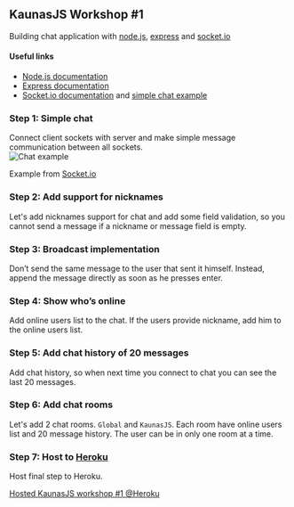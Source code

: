## KaunasJS Workshop #1

Building chat application with [node.js](https://nodejs.org/), [express](http://expressjs.com/) and [socket.io](http://socket.io/)

#### Useful links

* [Node.js documentation](https://nodejs.org/api/)
* [Express documentation](http://expressjs.com/4x/api.html)
* [Socket.io documentation](http://socket.io/docs/) and [simple chat example](http://socket.io/get-started/chat/)

### Step 1: Simple chat
Connect client sockets with server and make simple message communication between all sockets.  
![Chat example](./images/chat-example.gif)  

Example from [Socket.io](http://socket.io/get-started/chat/)  

### Step 2: Add support for nicknames
Let's add nicknames support for chat and add some field validation,
so you cannot send a message if a nickname or message field is empty.
### Step 3: Broadcast implementation
Don’t send the same message to the user that sent it himself. Instead, append the message directly as soon as he presses enter.
### Step 4: Show who’s online
Add online users list to the chat. If the users provide nickname, add him to the online users list.
### Step 5: Add chat history of 20 messages
Add chat history, so when next time you connect to chat you can see the last 20 messages.
### Step 6: Add chat rooms
Let's add 2 chat rooms. `Global` and `KaunasJS`. Each room have online users list and 20 message history. The user can be in only one room at a time.
### Step 7: Host to [Heroku](https://www.heroku.com/)
Host final step to Heroku.

[Hosted KaunasJS workshop #1 @Heroku](http://kaunasjs-workshop1.herokuapp.com/)
